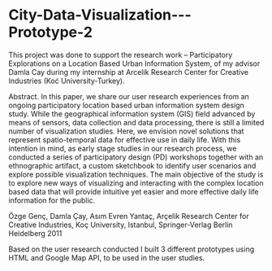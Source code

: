# City-Data-Visualization---Prototype-2

This project was done to support the research work – Participatory Explorations on a Location Based Urban Information System, of my advisor Damla Cay during my internship at Arcelik Research Center for Creative Industries (Koć University-Turkey).

Abstract. In this paper, we share our user research experiences from an ongoing participatory location based urban information system design study. While the geographical information system (GIS) field advanced by means of sensors, data collection and data processing, there is still a limited number of visualization studies. Here, we envision novel solutions that represent spatio-temporal data for effective use in daily life. With this intention in mind, as early stage studies in our research process, we conducted a series of participatory design (PD) workshops together with an ethnographic artifact, a custom sketchbook to identify user scenarios and explore possible visualization techniques. The main objective of the study is to explore new ways of visualizing and interacting with the complex location based data that will provide intuitive yet easier and more effective daily life information for the public.

Özge Genç, Damla Çay, Asım Evren Yantaç, Arçelik Research Center for Creative Industries, Koç University, Istanbul, Springer-Verlag Berlin Heidelberg 2011

Based on the user research conducted I built 3 different prototypes using HTML and Google Map API, to be used in the user studies.
